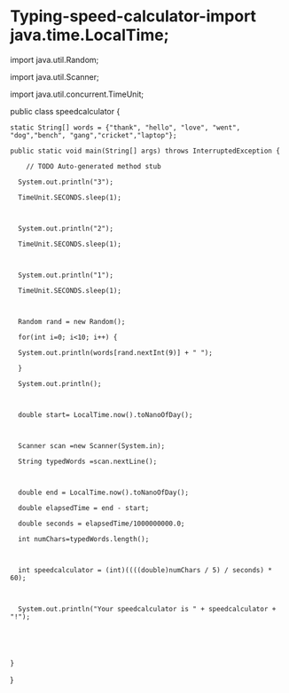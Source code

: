 # Typing-speed-calculator-import java.time.LocalTime;

import java.util.Random;

import java.util.Scanner;

import java.util.concurrent.TimeUnit;

public class speedcalculator { 

	static String[] words = {"thank", "hello", "love", "went", "dog","bench", "gang","cricket","laptop"};

	public static void main(String[] args) throws InterruptedException {

		// TODO Auto-generated method stub

      System.out.println("3");

      TimeUnit.SECONDS.sleep(1);

      

      System.out.println("2");

      TimeUnit.SECONDS.sleep(1);

      

      System.out.println("1");

      TimeUnit.SECONDS.sleep(1);

      

      Random rand = new Random();

      for(int i=0; i<10; i++) {

      System.out.println(words[rand.nextInt(9)] + " ");

      }

      System.out.println();

      

      double start= LocalTime.now().toNanoOfDay();

      

      Scanner scan =new Scanner(System.in);

      String typedWords =scan.nextLine();

      

      double end = LocalTime.now().toNanoOfDay();

      double elapsedTime = end - start;

      double seconds = elapsedTime/1000000000.0;

      int numChars=typedWords.length();

      

      int speedcalculator = (int)((((double)numChars / 5) / seconds) * 60);

      

      System.out.println("Your speedcalculator is " + speedcalculator + "!");

      

      

	}

}   
